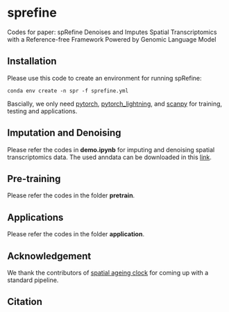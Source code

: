 # sprefine
Codes for paper: spRefine Denoises and Imputes Spatial Transcriptomics with a Reference-free Framework Powered by Genomic Language Model

## Installation

Please use this code to create an environment for running spRefine:

```
conda env create -n spr -f sprefine.yml
```

Bascially, we only need [pytorch](https://pytorch.org/), [pytorch_lightning](https://github.com/Lightning-AI/pytorch-lightning), and [scanpy](https://scanpy.readthedocs.io/en/stable/) for training, testing and applications.

## Imputation and Denoising

Please refer the codes in **demo.ipynb** for imputing and denoising spatial transcriptomics data. The used anndata can be downloaded in this [link](https://yaleedu-my.sharepoint.com/:f:/g/personal/tianyu_liu_yale_edu/Et0QteFKiWJJoChhHdFp4-YBOiwy2gX6a4kW9v7axz2Qlg?e=sow2uq).

## Pre-training

Please refer the codes in the folder **pretrain**.

## Applications

Please refer the codes in the folder **application**.


## Acknowledgement

We thank the contributors of [spatial ageing clock](https://github.com/sunericd/SpatialAgingClock) for coming up with a standard pipeline.

## Citation